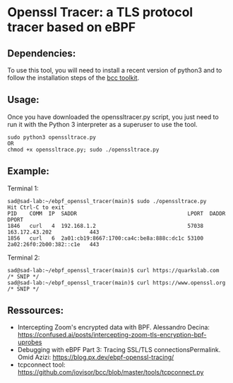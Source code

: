 # Openssl Tracer: a TLS protocol tracer based on eBPF

## Dependencies:
To use this tool, you will need to install a recent version of python3 and to follow the installation steps of the [bcc toolkit](https://github.com/iovisor/bcc/).

## Usage:
Once you have downloaded the openssltracer.py script, you just need to run it with the Python 3 interpreter as a superuser to use the tool. 
```
sudo python3 openssltrace.py
OR
chmod +x openssltrace.py; sudo ./openssltrace.py
```

## Example:
Terminal 1:
```
sad@sad-lab:~/ebpf_openssl_tracer(main)$ sudo ./openssltrace.py 
Hit Ctrl-C to exit
PID    COMM  IP  SADDR                                   LPORT  DADDR                     DPORT 
1846   curl   4  192.168.1.2                             57038  163.172.43.202            443   
1856   curl   6  2a01:cb19:8667:1700:ca4c:be8a:888c:dc1c 53100  2a02:26f0:2b00:382::c1e   443
```
Terminal 2:
```
sad@sad-lab:~/ebpf_openssl_tracer(main)$ curl https://quarkslab.com
/* SNIP */
sad@sad-lab:~/ebpf_openssl_tracer(main)$ curl https://www.openssl.org
/* SNIP */
```

## Ressources:
- Intercepting Zoom's encrypted data with BPF. Alessandro Decina: https://confused.ai/posts/intercepting-zoom-tls-encryption-bpf-uprobes
- Debugging with eBPF Part 3: Tracing SSL/TLS connectionsPermalink. Omid Azizi: https://blog.px.dev/ebpf-openssl-tracing/
- tcpconnect tool: https://github.com/iovisor/bcc/blob/master/tools/tcpconnect.py